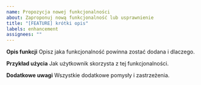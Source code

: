 ```yaml
---
name: Propozycja nowej funkcjonalności
about: Zaproponuj nową funkcjonalność lub usprawnienie
title: "[FEATURE] krótki opis"
labels: enhancement
assignees: ""
---
```

**Opis funkcji**
Opisz jaka funkcjonalność powinna zostać dodana i dlaczego.

**Przykład użycia**
Jak użytkownik skorzysta z tej funkcjonalności.

**Dodatkowe uwagi**
Wszystkie dodatkowe pomysły i zastrzeżenia.
